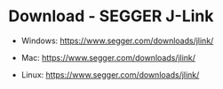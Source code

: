 # Download - SEGGER J-Link

* Windows:    https://www.segger.com/downloads/jlink/

* Mac:        https://www.segger.com/downloads/jlink/

* Linux:      https://www.segger.com/downloads/jlink/

